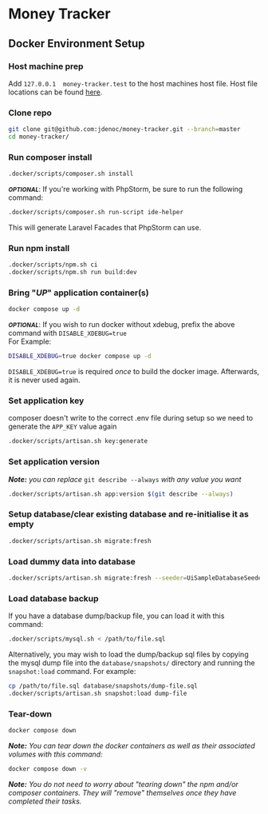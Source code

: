 # Money Tracker
## Docker Environment Setup

### Host machine prep
Add `127.0.0.1  money-tracker.test` to the host machines host file.
Host file locations can be found [here](https://en.wikipedia.org/wiki/Hosts_(file)#Location_in_the_file_system).

### Clone repo
```bash
git clone git@github.com:jdenoc/money-tracker.git --branch=master
cd money-tracker/
```

### Run composer install
```bash
.docker/scripts/composer.sh install
```

<small>***OPTIONAL***</small>:
If you're working with PhpStorm, be sure to run the following command:
```bash
.docker/scripts/composer.sh run-script ide-helper
```
This will generate Laravel Facades that PhpStorm can use.

### Run npm install
```bash
.docker/scripts/npm.sh ci
.docker/scripts/npm.sh run build:dev
```

### Bring "_UP_" application container(s)
```bash
docker compose up -d
```

<small>***OPTIONAL***</small>:
If you wish to run docker without xdebug, prefix the above command with `DISABLE_XDEBUG=true`  
For Example:
```bash
DISABLE_XDEBUG=true docker compose up -d
```
`DISABLE_XDEBUG=true` is required _once_ to build the docker image. Afterwards, it is never used again.

### Set application key
composer doesn't write to the correct .env file during setup so we need to generate the `APP_KEY` value again
```bash
.docker/scripts/artisan.sh key:generate
```

### Set application version
_**Note:** you can replace_ `git describe --always` _with any value you want_
```bash
.docker/scripts/artisan.sh app:version $(git describe --always)
```

### Setup database/clear existing database and re-initialise it as empty
```bash
.docker/scripts/artisan.sh migrate:fresh
```

### Load dummy data into database
```bash
.docker/scripts/artisan.sh migrate:fresh --seeder=UiSampleDatabaseSeeder
```

### Load database backup
If you have a database dump/backup file, you can load it with this command:
```bash
.docker/scripts/mysql.sh < /path/to/file.sql
```

Alternatively, you may wish to load the dump/backup sql files by copying the mysql dump file into the `database/snapshots/` directory and running the `snapshot:load` command.
For example:
```bash
cp /path/to/file.sql database/snapshots/dump-file.sql
.docker/scripts/artisan.sh snapshot:load dump-file
```

### Tear-down
```bash
docker compose down
```

_**Note:** You can tear down the docker containers as well as their associated volumes with this command:_
```bash
docker compose down -v
```
_**Note:** You do not need to worry about "tearing down" the npm and/or composer containers. They will "remove" themselves once they have completed their tasks._
